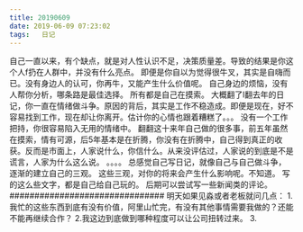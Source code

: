 ```yaml
---
title: 20190609
date: 2019-06-09 07:23:02
tags:   日记
---
```

自己一直以来，有个缺点，就是对人性认识不足，决策质量差。导致的结果是你这个人f扔在人群中，并没有什么亮点。
即便是你自以为觉得很牛叉，其实是自嗨而已。没有身边人的认可，你再牛，又能产生什么价值呢。
自己身边的烦恼，没有人帮你分析，哪条路是最佳选择。
所有都是自己在摸索。
大概翻了l翻去年的日记，你一直在情绪做斗争。原因的背后，其实是工作不稳造成。即便是现在，好不容易找到工作，现在却让你离开。估计你的心情也跟着糟糕了。。。
没有一个工作把持，你很容易陷入无用的情绪中。
翻翻这十来年自己做的很多事，前五年虽然在摸索，情有可源，后5年基本是在折腾，你没有在折腾中，自己得到真正的收获。反而是市面上，人家说什么，你信什么。从来没评估过，人家说的到底是不是谎言，人家为什么这么说。
。。。。
总感觉自己写日记，就像自己与自己做斗争，逐渐的建立自己的三观。
这些三观，对你的将来会产生什么影响呢。不知道。
写的这么些文字，都是自己给自己玩的。
后期可以尝试写一些新闻类的评论。
###############################
明天如果见淼或者老板就问几点：
1.我忙的这些东西到底有没有价值，阿里山忙完，有没有其他事情需要我做的？还能不能再继续合作？
2.我这边到底做到哪种程度可以让公司扭转过来。
3.

